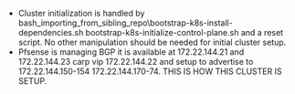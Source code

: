 - Cluster initialization is handled by bash\_importing_from_sibling_repo\bootstrap-k8s-install-dependencies.sh bootstrap-k8s-initialize-control-plane.sh and a reset script. No other manipulation should be needed for initial cluster setup.
- Pfsense is managing BGP it is available at 172.22.144.21 and 172.22.144.23 carp vip 172.22.144.22 and setup to advertise to 172.22.144.150-154 172.22.144.170-74. THIS IS HOW THIS CLUSTER IS SETUP.